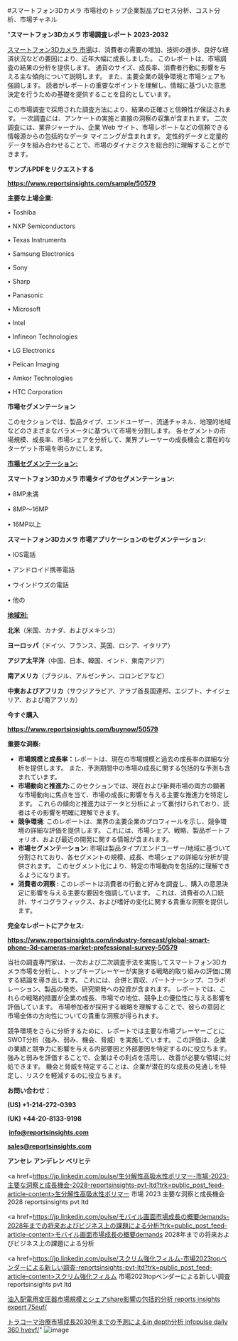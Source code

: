 #スマートフォン3Dカメラ 市場社のトップ企業製品プロセス分析、コスト分析、市場チャネル

"<strong>スマートフォン3Dカメラ 市場調査レポート 2023-2032</strong>

<a href=https://www.reportsinsights.com/sample/50579>スマートフォン3Dカメラ 市場</a>は、消費者の需要の増加、技術の進歩、良好な経済状況などの要因により、近年大幅に成長しました。 このレポートは、市場調査の結果の分析を提供します。 通貨のサイズ、成長率、消費者行動に影響を与える主な傾向について説明します。 また、主要企業の競争環境と市場シェアも強調します。 読者がレポートの重要なポイントを理解し、情報に基づいた意思決定を行うための基礎を提供することを目的としています。

この市場調査で採用された調査方法により、結果の正確さと信頼性が保証されます。 一次調査には、アンケートの実施と直接の洞察の収集が含まれます。 二次調査には、業界ジャーナル、企業 Web サイト、市場レポートなどの信頼できる情報源からの包括的なデータ マイニングが含まれます。 定性的データと定量的データを組み合わせることで、市場のダイナミクスを総合的に理解することができます。

<strong><b>サンプルPDFをリクエストする</b></strong>

<a href=https://www.reportsinsights.com/sample/50579><strong><u>https://www.reportsinsights.com/sample/50579</u></strong></a>

<strong>主要な上場企業:</strong>

• Toshiba

• NXP Semiconductors

• Texas Instruments

• Samsung Electronics

• Sony

• Sharp

• Panasonic

• Microsoft

• Intel

• Infineon Technologies

• LG Electronics

• Pelican Imaging

• Amkor Technologies

• HTC Corporation

<strong>市場セグメンテーション</strong>

このセクションでは、製品タイプ、エンドユーザー、流通チャネル、地理的地域などのさまざまなパラメータに基づいて市場を分割します。 各セグメントの市場規模、成長率、市場シェアを分析して、業界プレーヤーの成長機会と潜在的なターゲット市場を明らかにします。

<strong><u>市場セグメンテーション</u></strong><strong><u>:</u></strong>

<strong>スマートフォン3Dカメラ 市場タイプのセグメンテーション:</strong>

• 8MP未満

• 8MP～16MP

• 16MP以上

<strong>スマートフォン3Dカメラ 市場アプリケーションのセグメンテーション:</strong>

• IOS電話

• アンドロイド携帯電話

• ウインドウズの電話

• 他の

<strong><u>地域別</u></strong><strong><u>:</u></strong>

<strong>北米</strong>（米国、カナダ、およびメキシコ）

<strong>ヨーロッパ</strong>（ドイツ、フランス、英国、ロシア、イタリア）

<strong>アジア太平洋</strong>（中国、日本、韓国、インド、東南アジア）

<strong>南アメリカ</strong>（ブラジル、アルゼンチン、コロンビアなど）

<strong>中東およびアフリカ</strong>（サウジアラビア、アラブ首長国連邦、エジプト、ナイジェリア、および南アフリカ）

<strong>今すぐ購入</strong>

<a href=https://www.reportsinsights.com/buynow/50579><strong><u>https://www.reportsinsights.com/buynow/50579</u></strong></a>

<strong>重要な洞察:</strong>
<ul>
  <li><strong>市場規模と成長率：</strong>レポートは、現在の市場規模と過去の成長率の詳細な分析を提供します。 また、予測期間中の市場の成長に関する包括的な予測も含まれています。</li>
  <li><strong>市場動向と推進力:</strong>このセクションでは、現在および新興市場の両方の顕著な市場動向に焦点を当て、市場の成長に影響を与える主要な推進力を特定します。 これらの傾向と推進力はデータと分析によって裏付けられており、読者はその影響を明確に理解できます。</li>
  <li><strong>競争環境</strong>: このレポートは、業界の主要企業のプロフィールを示し、競争環境の詳細な評価を提供します。 これには、市場シェア、戦略、製品ポートフォリオ、および最近の開発に関する情報が含まれます。</li>
  <li><strong>市場セグメンテーション: </strong>市場は製品タイプ/エンドユーザー/地域に基づいて分割されており、各セグメントの規模、成長、市場シェアの詳細な分析が提供されます。 このセグメント化により、特定の市場動向を包括的に理解できるようになります。</li>
  <li><strong>消費者の洞察 : </strong>このレポートは消費者の行動と好みを調査し、購入の意思決定に影響を与える主要な要因を強調しています。 これは、消費者の人口統計、サイコグラフィックス、および嗜好の変化に関する貴重な洞察を提供します。</li>
</ul>
<strong>完全なレポートにアクセス:</strong>

<a href=https://www.reportsinsights.com/industry-forecast/global-smart-phone-3d-cameras-market-professional-survey-50579><strong><u><b>https://www.reportsinsights.com/industry-forecast/global-smart-phone-3d-cameras-market-professional-survey-50579</b></u></strong></a>

当社の調査専門家は、一次および二次調査手法を実施してスマートフォン3Dカメラ市場を分析し、トップキープレーヤーが実施する戦略的取り組みの評価に関する結論を導き出します。 これには、合併と買収、パートナーシップ、コラボレーション、製品の発売、研究開発への投資が含まれます。 レポートでは、これらの戦略的措置が企業の成長、市場での地位、競争上の優位性に与える影響を評価しています。 市場参加者が採用する戦略を理解することで、彼らの意図と市場全体の方向性についての貴重な洞察が得られます。

競争環境をさらに分析するために、レポートでは主要な市場プレーヤーごとにSWOT分析（強み、弱み、機会、脅威）を実施しています。 この評価は、企業の業績と競争力に影響を与える内部要因と外部要因を特定するのに役立ちます。 強みと弱みを評価することで、企業はその利点を活用し、改善が必要な領域に対処できます。 機会と脅威を特定することは、企業が潜在的な成長の見通しを特定し、リスクを軽減するのに役立ちます。

<strong>お問い合わせ：</strong>

<strong>(US) +1-214-272-0393</strong>

<strong>(UK) +44-20-8133-9198</strong>

<strong> </strong><a href=info@reportsinsights.com><strong><u>info@reportsinsights.com</u></strong></a>

<a href=sales@reportsinsights.com><strong><u>sales@reportsinsights.com</u></strong></a>

<strong>アンセレ アンデレン ベリヒテ</strong>

<a href=https://jp.linkedin.com/pulse/生分解性高吸水性ポリマー-市場-2023-主要な洞察と成長機会-2028-reportsinsights-pvt-ltd?trk=public_post_feed-article-content>生分解性高吸水性ポリマー 市場 2023 主要な洞察と成長機会 2028 reportsinsights pvt ltd</a>

<a href=https://jp.linkedin.com/pulse/モバイル画面市場成長の概要demands-2028年までの将来およびビジネス上の課題による分析?trk=public_post_feed-article-content>モバイル画面市場成長の概要demands 2028年までの将来およびビジネス上の課題による分析</a>

<a href=https://jp.linkedin.com/pulse/スクリム強化フィルム-市場2023topベンダーによる新しい調査-reportsinsights-pvt-ltd?trk=public_post_feed-article-content>スクリム強化フィルム 市場2023topベンダーによる新しい調査 reportsinsights pvt ltd</a>

<a href=https://www.linkedin.com/pulse/油入配電用変圧器市場規模とシェアshare影響の包括的分析-reports-insights-expert-75euf/>油入配電用変圧器市場規模とシェアshare影響の包括的分析 reports insights expert 75euf/</a>

<a href=https://www.linkedin.com/pulse/トラコーマ治療市場成長2030年までの予測によるin-depth分析-infopulse-daily-360-hvevf/>トラコーマ治療市場成長2030年までの予測によるin depth分析 infopulse daily 360 hvevf/</a>"
![image](https://github.com/aakesh123242/RIMarket/assets/158431203/a6bbdee5-c1c3-4e35-9e68-fcec784c3818)

